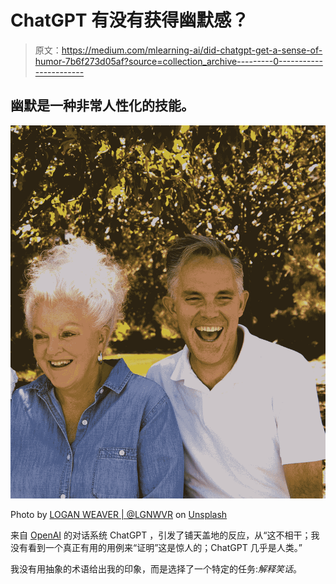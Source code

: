 # ChatGPT 有没有获得幽默感？

> 原文：<https://medium.com/mlearning-ai/did-chatgpt-get-a-sense-of-humor-7b6f273d05af?source=collection_archive---------0----------------------->

## 幽默是一种非常人性化的技能。

![](img/16dadeefc92c23d59eb0d38642f0c1f4.png)

Photo by [LOGAN WEAVER | @LGNWVR](https://unsplash.com/@lgnwvr?utm_source=medium&utm_medium=referral) on [Unsplash](https://unsplash.com?utm_source=medium&utm_medium=referral)

来自 [OpenAI](https://openai.com/) 的对话系统 ChatGPT ，引发了铺天盖地的反应，从“这不相干；我没有看到一个真正有用的用例来“证明”这是惊人的；ChatGPT 几乎是人类。”

我没有用抽象的术语给出我的印象，而是选择了一个特定的任务:*解释笑话*。